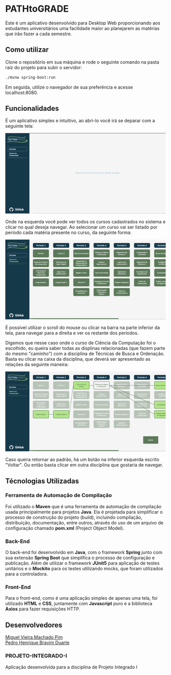# PATHtoGRADE

Este é um aplicativo desenvolvido para Desktop Web proporcionando aos estudantes universitários uma facilidade maior ao planejarem as matérias que irão fazer a cada semestre.

## Como utilizar

Clone o repositório em sua máquina e rode o seguinte comando na pasta raiz do projeto para subir o servidor:

```bash
./mvnw spring-boot:run
```

Em seguida, utilize o navegador de sua preferência e acesse localhost:8080.

## Funcionalidades

É um aplicativo simples e intuitivo, ao abri-lo você irá se deparar com a seguinte tela:
  
![alt text](readme-images/image.png)

Onde na esquerda você pode ver todos os cursos cadastrados no sistema e clicar no qual deseja navegar. Ao selecionar um curso vai ser listado por período cada matéria presente no curso, da seguinte forma:

![alt text](readme-images/image-1.png)

É possível utilizar o scroll do mouse ou clicar na barra na parte inferior da tela, para navegar para a direita e ver os restante dos períodos.

Digamos que nesse caso onde o curso de Ciência da Computação foi o escolhido, eu queira saber todas as displinas relacionadas (que fazem parte do mesmo "caminho") com a disciplina de Técnicas de Busca e Ordenação. Basta eu clicar na caixa da disciplina, que deverá ser apresentado as relações da seguinte maneira:

![alt text](readme-images/image-2.png)

Caso queira retornar ao padrão, há um botão na inferior esquerda escrito "Voltar". Ou então basta clicar em outra disciplina que gostaria de navegar.

## Técnologias Utilizadas

### Ferramenta de Automação de Compilação

Foi utilizado o **Maven** que é uma ferramenta de automação de compilação usada principalmente para projetos **Java**. Ela é projetada para simplificar o processo de construção do projeto (build), incluindo compilação, distribuição, documentação, entre outros, através do uso de um arquivo de configuração chamado **pom.xml** (Project Object Model). 

### Back-End

O back-end foi desenvolvido em **Java**, com o framework **Spring** junto com sua extensão **Spring Boot** que simplifica o processo de configuração e publicação. Além de utilizar o framework **JUnit5** para aplicação de testes unitários e o **Mockito** para os testes utilizando mocks, que foram utilizados para a controladora.

### Front-End

Para o front-end, como é uma aplicação simples de apenas uma tela, foi utilizado **HTML** e **CSS**, juntamente com **Javascript** puro e a biblioteca **Axios** para fazer requisições HTTP.

## Desenvolvedores

[Miguel Vieira Machado Pim](https://github.com/MiguelPim01)  
[Pedro Henrique Bravim Duarte](https://github.com/PhenBD)

### PROJETO-INTEGRADO-I
Aplicação desenvolvida para a disciplina de Projeto Integrado I
